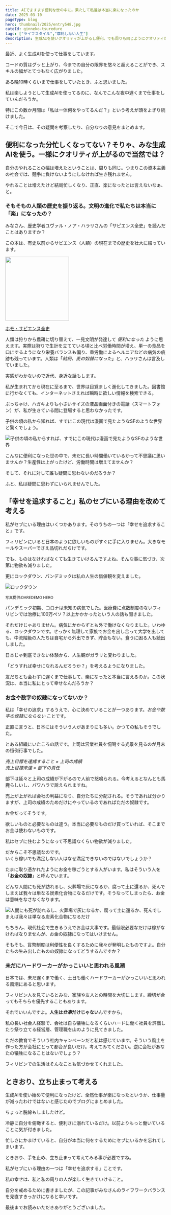 ```yaml
---
title: AIでますます便利な世の中に。果たして私達は本当に楽になったのか
date: 2025-03-10
pageType: blog
hero: thumbnail/2025/entry548.jpg
cateId: ginneko-tsuredure
tags: ["ライフスタイル","摩耗しない人生"]
description: 生成AIを使いクオリティが上がるし便利。でも周りも同じようにクオリティが上がる、つまり周りより頑張らなければいけないということは、本当に楽になってないですよね？やること増えてませんか？お金や数字の奴隷なっていないか？ハードワーカーで自らを犠牲にしていないかなど、ライフワークバランスについて考えました。
---
```

最近、よく生成AIを使って仕事をしています。

コードの質はグッと上がり、今までの自分の限界を悠々と超えることができ、スキルの幅がとてつもなく広がりました。

ある晩10時くらいまで仕事をしていたとき、ふと思いました。

私は楽しようとして生成AIを使ってるのに、なんでこんな夜中遅くまで仕事をしていんだろうか。

特にこの数か月間は「私は一体何をやってるんだ？」という考えが頭をよぎり続けました。

そこで今日は、その疑問を考察したり、自分なりの意見をまとめます。

<prof></prof>

## 便利になった分忙しくなってない？そりゃ、みな生成AIを使う。一様にクオリティが上がるので当然では？

自分のやれることの幅は増えたということは、周りも同じ。つまりこの資本主義の社会では、競争に負けないようにしなければ生き残れません。

やれることは増えたけど結局忙しくなり、正直、楽になったとは言えないなぁ、と。

### そもそもの人類の歴史を振り返る。文明の進化で私たちは本当に「楽」になったの？

みなさん、歴史学者ユヴァル・ノア・ハラリさんの「サピエンス全史」を読んだことはありますか？

この本は、有史以前からサピエンス（人類）の現在までの歴史を壮大に綴っています。

<p><a href="https://www.amazon.co.jp/%E3%82%B5%E3%83%94%E3%82%A8%E3%83%B3%E3%82%B9%E5%85%A8%E5%8F%B2-%E4%B8%8A%E4%B8%8B%E5%90%88%E6%9C%AC%E7%89%88-%E6%96%87%E6%98%8E%E3%81%AE%E6%A7%8B%E9%80%A0%E3%81%A8%E4%BA%BA%E9%A1%9E%E3%81%AE%E5%B9%B8%E7%A6%8F-%E3%83%A6%E3%83%B4%E3%82%A1%E3%83%AB%E3%83%BB%E3%83%8E%E3%82%A2%E3%83%BB%E3%83%8F%E3%83%A9%E3%83%AA-ebook/dp/B0CLRLB4T5/ref=sr_1_1?crid=3FK7LJE2AIVI8&dib=eyJ2IjoiMSJ9.8mRTPPnQHYMnsTqB2DJg3zsZT4U9zHAbREHtynVuEjJIf8uh3S8oymZSiKTNls1yEjB3FtUquRhd41S38epFTkJgRZGZ8Du3PuYpGJDb5Gey8RS0iaTepu_5xpy-SMO0Bbqm8Pck-AH9_dK5FthdefsEoeVBtXXlt31QhNL6iXp6IhdFKFQFwLnf-LCpF7wgahFATdL6lRG6NtKw_28R7RTz4AkOYKyHihOmm00ZFGPeI8WVtaUBrSr5io2A-ZIlz5CbEjm6P6hjZ_bmmQ2k6eLEkDpq9MsUr3xIdD_FyFzjivT4czt_SNCxjA9_i6KpEIUVKpWZuoqFBQa92-6zin3lAe4Se6QpeDmjq5O1H3sDLThyGs7thQyRMD2oWQMOXNFVkfCNWHBVfzTa2R255t4aCgAnj3iENEyuKbSEEsLUPB1VITSBBDD12hQm3d3O.tFX06LlLhpshvOHSoTWvR8CtvqOEd9sbx-P2zUi308A&dib_tag=se&keywords=%E3%83%9B%E3%83%A2%E3%82%B5%E3%83%94%E3%82%A8%E3%83%B3%E3%82%B9%E5%85%A8%E5%8F%B2&qid=1741576149&sprefix=%E3%83%9B%E3%83%A2%2Caps%2C345&sr=8-1" target="_blank"><img src="https://m.media-amazon.com/images/I/81Rs5NLXipL._SL1500_.jpg" loading="lazy" width="200"></a></p>

<p><a href="https://www.amazon.co.jp/%E3%82%B5%E3%83%94%E3%82%A8%E3%83%B3%E3%82%B9%E5%85%A8%E5%8F%B2-%E4%B8%8A%E4%B8%8B%E5%90%88%E6%9C%AC%E7%89%88-%E6%96%87%E6%98%8E%E3%81%AE%E6%A7%8B%E9%80%A0%E3%81%A8%E4%BA%BA%E9%A1%9E%E3%81%AE%E5%B9%B8%E7%A6%8F-%E3%83%A6%E3%83%B4%E3%82%A1%E3%83%AB%E3%83%BB%E3%83%8E%E3%82%A2%E3%83%BB%E3%83%8F%E3%83%A9%E3%83%AA-ebook/dp/B0CLRLB4T5/ref=sr_1_1?crid=3FK7LJE2AIVI8&dib=eyJ2IjoiMSJ9.8mRTPPnQHYMnsTqB2DJg3zsZT4U9zHAbREHtynVuEjJIf8uh3S8oymZSiKTNls1yEjB3FtUquRhd41S38epFTkJgRZGZ8Du3PuYpGJDb5Gey8RS0iaTepu_5xpy-SMO0Bbqm8Pck-AH9_dK5FthdefsEoeVBtXXlt31QhNL6iXp6IhdFKFQFwLnf-LCpF7wgahFATdL6lRG6NtKw_28R7RTz4AkOYKyHihOmm00ZFGPeI8WVtaUBrSr5io2A-ZIlz5CbEjm6P6hjZ_bmmQ2k6eLEkDpq9MsUr3xIdD_FyFzjivT4czt_SNCxjA9_i6KpEIUVKpWZuoqFBQa92-6zin3lAe4Se6QpeDmjq5O1H3sDLThyGs7thQyRMD2oWQMOXNFVkfCNWHBVfzTa2R255t4aCgAnj3iENEyuKbSEEsLUPB1VITSBBDD12hQm3d3O.tFX06LlLhpshvOHSoTWvR8CtvqOEd9sbx-P2zUi308A&dib_tag=se&keywords=%E3%83%9B%E3%83%A2%E3%82%B5%E3%83%94%E3%82%A8%E3%83%B3%E3%82%B9%E5%85%A8%E5%8F%B2&qid=1741576149&sprefix=%E3%83%9B%E3%83%A2%2Caps%2C345&sr=8-1" target="_blank">ホモ・サピエンス全史</a></p>

人類は狩りから農耕に切り替えて、一見文明が発達して *便利になった* ように思えます。実際は狩りで生計を立てている頃と比べ労働時間が増え、単一の食品を口にするようになり栄養バランスも偏り、重労働によるヘルニアなどの病気の痕跡も残っています。人類は「*結局、麦の奴隷になった*」と、ハラリさんは言及していました。

実感がわかないので近代、身近な話もします。

私が生まれてから現在に至るまで、世界は目覚ましく進化してきました。図書館に行かなくても、インターネットさえれば瞬時に欲しい情報を検索できる。

ぶっちゃけ、ハガキよりも小さいサイズの液晶画面付きの電話（スマートフォン）が、私が生きている間に登場すると思わなかったです。

子供の頃の私から知れば、すでにこの現代は漫画で見たようなSFのような世界と驚くでしょう。

![子供の頃の私からすれば、すでにこの現代は漫画で見たようなSFのような世界](./images/03/entry548-2.jpg)

こんなに便利になった世の中で、未だに長い時間働いているかって不思議に思いませんか？生産性は上がったけど、労働時間は増えてませんか？

そして、それに対して誰も疑問に思わないのだろうか？

ふと、私は疑問に思わずにいられませんでした。

## 「幸せを追求すること」私のセブにいる理由を改めて考える

私がセブにいる理由はいくつかあります。そのうちの一つは「幸せを追求すること」です。

フィリピンにいると日本のように欲しいものがすぐに手に入りません。大きなモールやスーパーでさえ品切れだらけです。

でも、ものはなければなくても生きていけるんですよね。そんな事に気づき、次第に物欲も減りました。

更にロックダウン、パンデミックは私の人生の価値観を変えました。

![ロックダウン](./../2020/images/04//entry365-8.jpg)

<p><small>写真提供:DAREDEMO HERO</small></p>

パンデミック初期、コロナは未知の病気でした。医療費に点数制度のないフィリピンでは治療に100万ペソ？以上かかかったという人の話も聞きました。

それだけじゃありません。病気にかからずとも外で働けなくなりました。いわゆる、ロックダウンです。せっかく無理して家族でお金を出し合って大学を出しても、中流階級の人たちは自宅から外出できず、貯金もない。食うに困る人も続出しました。

日本じゃ到底できない体験から、人生観がガラリと変わりました。

「どうすれば幸せになれるんだろうか？」を考えるようになりました。

友だちとも会わずに遅くまで仕事して、楽になったと本当に言えるのか。この状況は、本当に私にとって幸せなんだろうか？

### お金や数字の奴隷になってないか？

私は「幸せの追求」するうえで、心に決めていることが一つあります。*お金や数字の奴隷にならない* ことです。

正直に言うと、日本にはそういう人があまりにも多い。かつての私もそうでした。

とある組織にいたころの話です。上司は営業社員を恫喝する光景を見るのが月末の恒例行事でした。

<card slug="entry382"></card>

*売上目標を達成すること = 上司の成績*<br>
*売上目標未達         = 部下の責任*

部下は延々と上司の成績が下がるので人前で怒鳴られる。今考えるとなんとも馬鹿らしいし、パワハラで訴えられますね。

売上が上がれば会社の利益になり、自分たちに分配される。そうであれば分かりますが、上司の成績のためだけにやっているのであればただの奴隷です。

お金だってそうです。

欲しいものと必要なものは違う。本当に必要なものだけ買っていれば、そこまでお金は使わないものです。

私はセブに住むようになって不思議なくらい物欲が減りました。

だからこそ不思議なのです。<br>
いくら稼いでも満足しない人はなぜ満足できないのではないでしょうか？

たまに取り憑かれたようにお金を稼ごうとする人がいます。私はそういう人を「**お金の奴隷**」と呼んでいます。

どんな人間にも死が訪れるし、火葬場で灰になるか、腐って土に還るか、死んでしまえば我々は単なる炭素化合物になるだけです。そうなってしまったら、お金は意味をなさなくなります。

![人間にも死が訪れるし、火葬場で灰になるか、腐って土に還るか、死んでしまえば我々は単なる炭素化合物になるだけ](./images/03/entry548-1.jpg)

もちろん、現代社会で生きるうえでお金は大事です。最低限必要なだけは稼がなければなりませんが、お金の奴隷になってはいけません。

そもそも、貨幣制度は利便性を良くするために我々が発明したものですよ。自分たちの生み出したものの奴隷になってどうするんですか？

### 未だにハードワーカーがかっこいいと思われる風潮

日本では、未だ遅くまで働く、土日も働くハードワーカーがかっこいいと思われる風潮にあると思います。

フィリピン人を見ているとみな、家族や友人との時間を大切にします。締切が合ってもそちらを優先することもあります。

それでいいんですよ。**人生は*仕事*だけじゃない**んですから。

私の長い社会人経験で、会社は自ら犠牲になるくらいハードに働く社員を評価したり祭り立てる経営層、管理職を山のように見てきました。

ただの教育でそういう社内キャンペーンだと私は感じています。そういう風土を作った方が会社にとって都合が良いだけ。考えてみてください。逆に会社があなたの犠牲になることはないでしょう？

フィリピンでの生活はそんなことも気づかせてくれました。

## ときおり、立ち止まって考える

生成AIを使い始めて便利になったけど、全然仕事が楽になったというか、仕事量が減ったわけではないと感じたのでブログにまとめました。

ちょっと脱線もしましたけど。

冷静に自分を俯瞰すると、便利さに溺れているだけ。以前よりもっと働いていることに気が付きました。

忙しさにかまけていると、自分が本当に何をするためにセブにいるかを忘れてしまいます。

ときおり、手を止め、立ち止まって考えてみる事が必要ですね。

私がセブにいる理由の一つは「幸せを追求する」ことです。

私の幸せは、私と私の周りの人が楽しく生きていけること。

自分を戒めるために書きましたが、この記事がみなさんのライフワークバランスを見直すきっかけになると幸いです。

最後までお読みいただきありがとうございました。
